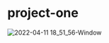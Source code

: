 # project-one

![2022-04-11 18_51_56-Window](https://user-images.githubusercontent.com/97007117/162846183-96b0077e-8b7c-4cc2-9cca-dfd67e905f65.png)
